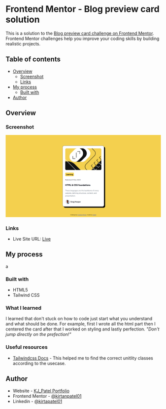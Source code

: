 # Frontend Mentor - Blog preview card solution

This is a solution to the [Blog preview card challenge on Frontend Mentor](https://www.frontendmentor.io/challenges/blog-preview-card-ckPaj01IcS). Frontend Mentor challenges help you improve your coding skills by building realistic projects. 

## Table of contents

- [Overview](#overview)
  - [Screenshot](#screenshot)
  - [Links](#links)
- [My process](#my-process)
  - [Built with](#built-with)
- [Author](#author)

## Overview

### Screenshot

![](./screenshot.png)

### Links

- Live Site URL: [Live](https://kirtanpatel01.github.io/blog-preview-card)

## My process
a
### Built with

- HTML5
- Tailwind CSS

### What I learned

I learned that don't stuck on how to code just start what you understand and what should be done. 
For example, first I wrote all the html part then I centered the card after that I worked on styling and lastly perfection. *"Don't jump directly on the prefection!"*

### Useful resources

- [Tailwindcss Docs](https://tailwindcss.com/docs) - This helped me to find the correct unitlity classes according to the usecase.

## Author

- Website - [KJ_Patel Portfolio](https://kirtanpatel01.github.io/ARKA_WD_04)
- Frontend Mentor - [@kirtanpatel01](https://www.frontendmentor.io/profile/kirtanpatel01)
- Linkedin - [@kirtapatel01](https://www.linkedin.com/in/kirtanpatel01)


